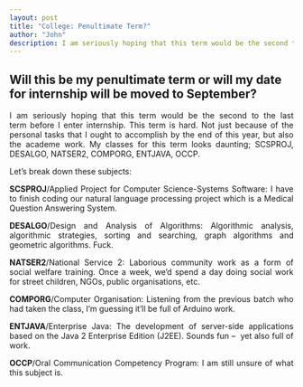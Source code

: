```yaml
---
layout: post
title: "College: Penultimate Term?"
author: "John"
description: I am seriously hoping that this term would be the second to the last term before I enter internship. This term is hard. Not just because of the personal tasks that I ought to accomplish by the end of this year, but also the academe work. My classes for this term looks daunting; SCSPROJ, DESALGO, NATSER2, COMPORG, ENTJAVA, OCCP.
---
```


## Will this be my penultimate term or will my date for internship will be moved to September?

<p align="justify">I am seriously hoping that this term would be the second to the last term before I enter internship. This term is hard. Not just because of the personal tasks that I ought to accomplish by the end of this year, but also the academe work. My classes for this term looks daunting; SCSPROJ, DESALGO, NATSER2, COMPORG, ENTJAVA, OCCP.</p>

<p align="justify">Let’s break down these subjects:</p>
<!-- more -->  
<p align="justify"><strong>SCSPROJ</strong>/Applied Project for Computer Science-Systems Software: I have to finish coding our natural language processing project which is a Medical Question Answering System.</p>

<p align="justify"><strong>DESALGO</strong>/Design and Analysis of Algorithms: Algorithmic analysis, algorithmic strategies, sorting and searching, graph algorithms and geometric algorithms. Fuck.</p>

<p align="justify"><strong>NATSER2</strong>/National Service 2: Laborious community work as a form of social welfare training. Once a week, we’d spend a day doing social work for street children, NGOs, public organisations, etc.</p>

<p align="justify"><strong>COMPORG</strong>/Computer Organisation: Listening from the previous batch who had taken the class, I’m guessing it’ll be full of Arduino work.</p>

<p align="justify"><strong>ENTJAVA</strong>/Enterprise Java: The development of server-side applications based on the Java 2 Enterprise Edition (J2EE). Sounds fun –  yet also full of work.</p>

<p align="justify"><strong>OCCP</strong>/Oral Communication Competency Program: I am still unsure of what this subject is.</p>
